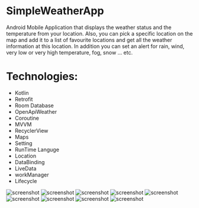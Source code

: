 # SimpleWeatherApp
 Android Mobile Application that displays the weather status and the temperature from your location. Also, you can pick a specific location on the map and add it to a list of favourite locations and get all the weather information at this location. In addition you can set an alert for rain, wind, very low or very high temperature, fog, snow … etc.

# Technologies:

- Kotlin
- Retrofit
- Room Database
- OpenApiWeather
- Coroutine
- MVVM
- RecyclerView
- Maps
- Setting
- RunTime Languge
- Location
- DataBinding
- LiveData
- workManager
- Lifecycle


![screenshot](https://github.com/am3712/SimpleWeatherApp/blob/master/screenshots/0.png?raw=true)
![screenshot](https://github.com/am3712/SimpleWeatherApp/blob/master/screenshots/1.png?raw=true)
![screenshot](https://github.com/am3712/SimpleWeatherApp/blob/master/screenshots/2.png?raw=true)
![screenshot](https://github.com/am3712/SimpleWeatherApp/blob/master/screenshots/3.png?raw=true)
![screenshot](https://github.com/am3712/SimpleWeatherApp/blob/master/screenshots/4.png?raw=true)
![screenshot](https://github.com/am3712/SimpleWeatherApp/blob/master/screenshots/5.png?raw=true)
![screenshot](https://github.com/am3712/SimpleWeatherApp/blob/master/screenshots/6.png?raw=true)
![screenshot](https://github.com/am3712/SimpleWeatherApp/blob/master/screenshots/7.png?raw=true)
![screenshot](https://github.com/am3712/SimpleWeatherApp/blob/master/screenshots/8.png?raw=true)
